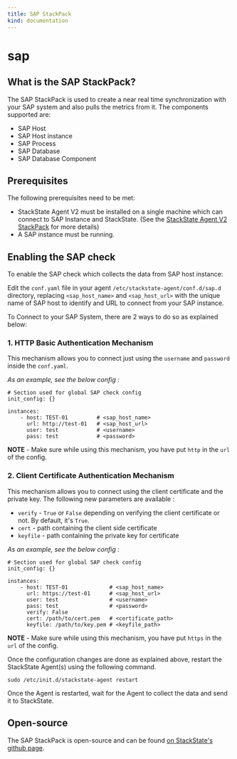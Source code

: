 ```yaml
---
title: SAP StackPack
kind: documentation
---
```


# sap

## What is the SAP StackPack?

The SAP StackPack is used to create a near real time synchronization with your SAP system and also pulls the metrics from it. The components supported are:

* SAP Host
* SAP Host instance
* SAP Process
* SAP Database
* SAP Database Component

## Prerequisites

The following prerequisites need to be met:

* StackState Agent V2 must be installed on a single machine which can connect to SAP Instance and StackState. \(See the [StackState Agent V2 StackPack](https://github.com/mpvvliet/stackstate-docs/tree/0f69067c340456b272cfe50e249f4f4ee680f8d9/integrations/agent/README.md) for more details\)
* A SAP instance must be running.

## Enabling the SAP check

To enable the SAP check which collects the data from SAP host instance:

Edit the `conf.yaml` file in your agent `/etc/stackstate-agent/conf.d/sap.d` directory, replacing `<sap_host_name>` and `<sap_host_url>` with the unique name of SAP host to identify and URL to connect from your SAP instance.

To Connect to your SAP System, there are 2 ways to do so as explained below:

### 1. HTTP Basic Authentication Mechanism

This mechanism allows you to connect just using the `username` and `password` inside the `conf.yaml`.

_As an example, see the below config :_

```text
# Section used for global SAP check config
init_config: {}

instances:
    - host: TEST-01         # <sap_host_name>
      url: http://test-01   # <sap_host_url>   
      user: test            # <username>
      pass: test            # <password>
```

**NOTE** - Make sure while using this mechanism, you have put `http` in the `url` of the config.

### 2. Client Certificate Authentication Mechanism

This mechanism allows you to connect using the client certificate and the private key. The following new parameters are available :

* `verify` - `True` or `False` depending on verifying the client certificate or not. By default, it's `True`.
* `cert` - path containing the client side certificate
* `keyfile` - path containing the private key for certificate

_As an example, see the below config :_

```text
# Section used for global SAP check config
init_config: {}

instances:
    - host: TEST-01             # <sap_host_name>
      url: https://test-01      # <sap_host_url>   
      user: test                # <username>
      pass: test                # <password>
      verify: False
      cert: /path/to/cert.pem   # <certificate_path>
      keyfile: /path/to/key.pem # <keyfile_path>
```

**NOTE** - Make sure while using this mechanism, you have put `https` in the `url` of the config.

Once the configuration changes are done as explained above, restart the StackState Agent\(s\) using the following command.

```text
sudo /etc/init.d/stackstate-agent restart
```

Once the Agent is restarted, wait for the Agent to collect the data and send it to StackState.

## Open-source

The SAP StackPack is open-source and can be found [on StackState's github page](https://github.com/StackVista/stackpack-sap).

